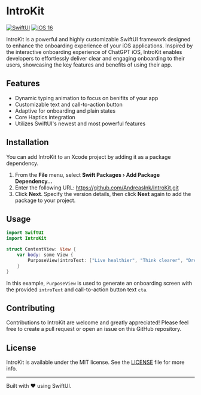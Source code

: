 # IntroKit

[![SwiftUI](https://img.shields.io/badge/-SwiftUI-ff69b4)](https://developer.apple.com/documentation/swiftui)
[![iOS 16](https://img.shields.io/badge/-iOS%2016-blue)](https://developer.apple.com/ios/)

IntroKit is a powerful and highly customizable SwiftUI framework designed to enhance the onboarding experience of your iOS applications. Inspired by the interactive onboarding experience of ChatGPT iOS, IntroKit enables developers to effortlessly deliver clear and engaging onboarding to their users, showcasing the key features and benefits of using their app.

## Features

- Dynamic typing animation to focus on benifits of your app
- Customizable text and call-to-action button
- Adaptive for onboarding and plain states
- Core Haptics integration
- Utilizes SwiftUI's newest and most powerful features

## Installation

You can add IntroKit to an Xcode project by adding it as a package dependency.

1. From the **File** menu, select **Swift Packages › Add Package Dependency…**
2. Enter the following URL: https://github.com/AndreasInk/IntroKit.git
3. Click **Next**. Specify the version details, then click **Next** again to add the package to your project.

## Usage

```swift
import SwiftUI
import IntroKit

struct ContentView: View {
    var body: some View {
        PurposeView(introText: ["Live healthier", "Think clearer", "Dream deeper", "Feel happier"], cta: "Next")
    }
}
```

In this example, `PurposeView` is used to generate an onboarding screen with the provided `introText` and call-to-action button text `cta`.

## Contributing

Contributions to IntroKit are welcome and greatly appreciated! Please feel free to create a pull request or open an issue on this GitHub repository.

## License

IntroKit is available under the MIT license. See the [LICENSE](https://github.com/YourGitHubUsername/IntroKit/LICENSE) file for more info. 

---
Built with ❤️ using SwiftUI.
